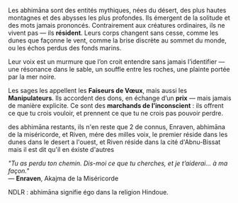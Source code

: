 Les abhimāna sont des entités mythiques, nées du désert, des plus hautes montagnes et des abysses les plus profondes. Ils émergent de la solitude et des mots jamais prononcés. Contrairement aux créatures ordinaires, ils ne vivent pas — ils **résident**. Leurs corps changent sans cesse, comme les dunes que façonne le vent, comme la brise discrète au sommet du monde, ou les échos perdus des fonds marins.

Leur voix est un murmure que l’on croit entendre sans jamais l’identifier — une résonance dans le sable, un souffle entre les roches, une plainte portée par la mer noire.

Les sages les appellent les **Faiseurs de Vœux**, mais aussi les **Manipulateurs**. Ils accordent des dons, en échange d’un **prix** — mais jamais de manière explicite. Ce sont des **marchands de l’inconscient** : ils offrent ce que tu crois vouloir, et prennent ce que tu ne crois pas pouvoir perdre. 

des  abhimāna restants, ils n'en reste que 2 de connus, Enraven, abhimāna de la miséricorde, et Riven, mére des milles voix, le premier réside dans les dunes dans le desert a l'ouest, et Riven réside dans la cité d'Abnu-Bissat mais il est dit qu'il en éxiste d'autres

_"Tu as perdu ton chemin. Dis-moi ce que tu cherches, et je t’aiderai... à ma façon."_  
— **Enraven**, Akajma de la Miséricorde

NDLR : 
 abhimāna signifie égo dans la religion Hindoue.